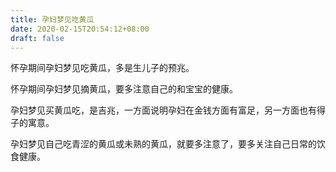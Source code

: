 ```yaml
---
title: 孕妇梦见吃黄瓜
date: 2020-02-15T20:54:12+08:00
draft: false
---
```


怀孕期间孕妇梦见吃黄瓜，多是生儿子的预兆。<br>

怀孕期间孕妇梦见摘黄瓜，要多注意自己的和宝宝的健康。<br>

孕妇梦见买黄瓜吃，是吉兆，一方面说明孕妇在金钱方面有富足，另一方面也有得子的寓意。<br>

孕妇梦见自己吃青涩的黄瓜或未熟的黄瓜，就要多注意了，要多关注自己日常的饮食健康。<br>
